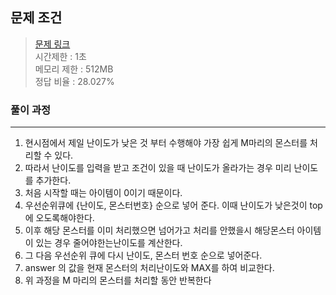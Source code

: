 ## 문제 조건
> <a href = "https://www.acmicpc.net/problem/20666"> 문제 링크 </a>  
> 시간제한 : 1초  
> 메모리 제한 : 512MB  
> 정답 비율 : 28.027%

### 풀이 과정
---
1. 현시점에서 제일 난이도가 낮은 것 부터 수행해야 가장 쉽게 M마리의 몬스터를 처리할 수 있다.
2. 따라서 난이도를 입력을 받고 조건이 있을 때 난이도가 올라가는 경우 미리 난이도를 추가한다.
3. 처음 시작할 때는 아이템이 0이기 때문이다.
4. 우선순위큐에 {난이도, 몬스터번호} 순으로 넣어 준다. 이때 난이도가 낮은것이 top에 오도록해야한다.
5. 이후 해당 몬스터를 이미 처리했으면 넘어가고 처리를 안했을시 해당몬스터 아이템이 있는 경우 줄어야한는난이도를 계산한다.
6. 그 다음 우선순위 큐에 다시 난이도, 몬스터 번호 순으로 넣어준다.
7. answer 의 값을 현재 몬스터의 처리난이도와 MAX를 하여 비교한다.
8. 위 과정을 M 마리의 몬스터를 처리할 동안 반복한다
